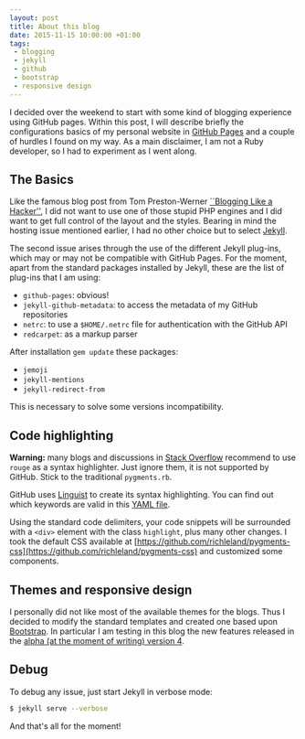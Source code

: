 ```yaml
---
layout: post
title: About this blog
date: 2015-11-15 10:00:00 +01:00
tags:
 - blogging
 - jekyll
 - github
 - bootstrap
 - responsive design
---
```


I decided over the weekend to start with some kind of blogging experience using GitHub pages. Within this post, I will describe briefly the configurations basics of my personal website in [GitHub Pages](https://pages.github.com/) and a couple of hurdles I found on my way. As a main disclaimer, I am not a Ruby developer, so I had to experiment as I went along.

## The Basics

Like the famous blog post from Tom Preston-Werner [``Blogging Like a Hacker''](http://tom.preston-werner.com/2008/11/17/blogging-like-a-hacker.html), I did not want to use one of those stupid PHP engines and I did want to get full control of the layout and the styles. Bearing in mind the hosting issue mentioned earlier, I had no other choice but to select [Jekyll](http://jekyllrb.com/).

The second issue arises through the use of the different Jekyll plug-ins, which may or may not be compatible with GitHub Pages. For the moment, apart from the standard packages installed by Jekyll, these are the list of plug-ins that I am using:

- `github-pages`: obvious!
- `jekyll-github-metadata`: to access the metadata of my GitHub repositories
- `netrc`: to use a `$HOME/.netrc` file for authentication with the GitHub API
- `redcarpet`: as a markup parser

After installation `gem update` these packages:

- `jemoji`
- `jekyll-mentions`
- `jekyll-redirect-from`

This is necessary to solve some versions incompatibility.

## Code highlighting

<div class="alert alert-warning" role="alert">
  <strong>Warning:</strong> many blogs and discussions in <a href="https://stackoverflow.com/">Stack Overflow</a> recommend to use <code>rouge</code> as a syntax highlighter. Just ignore them, it is not supported by GitHub. Stick to the traditional <code>pygments.rb</code>.
</div>

GitHub uses [Linguist](https://github.com/github/linguist) to create its syntax highlighting. You can find out which keywords are valid in this [YAML file](https://github.com/github/linguist/blob/master/lib/linguist/languages.yml).

Using the standard code delimiters, your code snippets will be surrounded with a `<div>` element with the class `highlight`, plus many other changes. I took the  default CSS available at [https://github.com/richleland/pygments-css](https://github.com/richleland/pygments-css) and customized some components.

## Themes and responsive design

I personally did not like most of the available themes for the blogs. Thus I decided to modify the standard templates and created one based upon [Bootstrap](http://getbootstrap.com/). In particular I am testing in this blog the new features released in the [alpha (at the moment of writing) version 4](http://v4-alpha.getbootstrap.com/).

## Debug

To debug any issue, just start Jekyll in verbose mode:

~~~bash
$ jekyll serve --verbose
~~~

And that's all for the moment!
